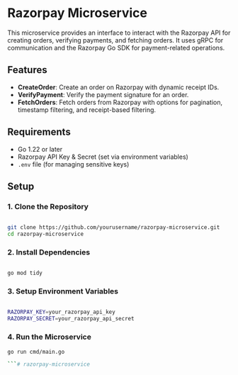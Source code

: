 # Razorpay Microservice

This microservice provides an interface to interact with the Razorpay API for creating orders, verifying payments, and fetching orders. It uses gRPC for communication and the Razorpay Go SDK for payment-related operations.

## Features

- **CreateOrder**: Create an order on Razorpay with dynamic receipt IDs.
- **VerifyPayment**: Verify the payment signature for an order.
- **FetchOrders**: Fetch orders from Razorpay with options for pagination, timestamp filtering, and receipt-based filtering.

## Requirements

- Go 1.22 or later
- Razorpay API Key & Secret (set via environment variables)
- `.env` file (for managing sensitive keys)

## Setup

### 1. Clone the Repository

```bash

git clone https://github.com/yourusername/razorpay-microservice.git
cd razorpay-microservice

```
### 2. Install Dependencies

```bash

go mod tidy

```
### 3. Setup Environment Variables

```bash

RAZORPAY_KEY=your_razorpay_api_key
RAZORPAY_SECRET=your_razorpay_api_secret

```
### 4. Run the Microservice

```bash
go run cmd/main.go

```# razorpay-microservice
